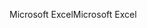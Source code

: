 <span data-ttu-id="63f79-101">Microsoft Excel</span><span class="sxs-lookup"><span data-stu-id="63f79-101">Microsoft Excel</span></span>